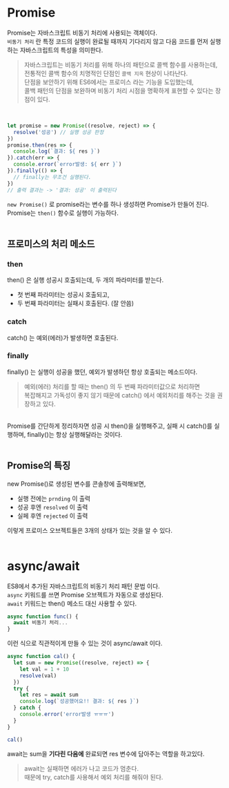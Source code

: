 # Promise
Promise는 자바스크립트 비동기 처리에 사용되는 객체이다. <br />
`비동기 처리` 란 특정 코드의 실행이 완료될 때까지 기다리지 않고 다음 코드를 먼저 실행하는 자바스크립트의 특성을 의미한다. <br />

> 자바스크립트는 비동기 처리를 위해 하나의 패턴으로 콜백 함수를 사용하는데, <br />
> 전통적인 콜백 함수의 치명적인 단점인 `콜백 지옥` 현상이 나타난다. <br />
> 단점을 보안하기 위해 ES6에서는 프로미스 라는 기능을 도입했는데,  <br />
> 콜백 패턴의 단점을 보완하며 비동기 처리 시점을 명확하게 표현할 수 있다는 장점이 있다.

<br/>

```javascript
let promise = new Promise((resolve, reject) => {
  resolve('성공') // 실행 성공 판정
})
promise.then(res => {
  console.log(`결과: ${ res }`)
}).catch(err => {
  console.error(`error발생: ${ err }`)
}).finally(() => {
  // finally는 무조건 실행된다.
})
// 출력 결과는 -> '결과: 성공' 이 출력된다
```

`new Promise()` 로 promise라는 변수를 하나 생성하면 Promise가 만들어 진다.
<br />
Promise는 `then()` 함수로 실행이 가능하다.
<br /><br />

## 프로미스의 처리 메소드
### then
then() 은 실행 성공시 호출되는데, 두 개의 파라미터를 받는다.
- 첫 번째 파라미터는 성공시 호출되고,
- 두 번째 파라미터는 실패시 호출된다. (잘 안씀)

### catch
catch() 는 예외(에러)가 발생하면 호출된다.
<br />

### finally
finally() 는 실행이 성공을 했던, 예외가 발생하던 항상 호출되는 메소드이다.
<br />

> 예외(에러) 처리를 할 때는 then() 의 두 번째 파라미터값으로 처리하면 <br />
> 복잡해지고 가독성이 좋지 않기 때문에 catch() 에서 예외처리를 해주는 것을 권장하고 있다.

<br />
Promise를 간단하게 정리하자면 성공 시 then()을 실행해주고, 실패 시 catch()를 실행하며, finally()는 항상 실행해달라는 것이다.
<br /><br />

## Promise의 특징
new Promise()로 생성된 변수를 콘솔창에 출력해보면,
- 실행 전에는 `prnding` 이 출력
- 성공 후엔 `resolved` 이 출력
- 실페 후엔 `rejected` 이 출력

이렇게 프로미스 오브젝트들은 3개의 상태가 있는 것을 알 수 있다.
<br /><br />

# async/await
ES8에서 추가된 자바스크립트의 비동기 처리 패턴 문법 이다.
<br />
`async` 키워드를 쓰면 Promise 오브젝트가 자동으로 생성된다.
<br />
`await` 키워드는 then() 메소드 대신 사용할 수 있다.
<br />

```javascript
async function func() {
  await 비동기 처리...
}
```

이런 식으로 직관적이게 만들 수 있는 것이 async/await 이다.
<br />

```javascript
async function cal() {
  let sum = new Promise((resolve, reject) => {
    let val = 1 + 10
    resolve(val)
  })
  try {
    let res = await sum
    console.log(`성공했어요!! 결과: ${ res }`)
  } catch {
    console.error('error발생 ㅠㅠㅠ')
  }
}

cal()
```

await는 sum을 **기다린 다음에** 완료되면 res 변수에 담아주는 역할을 하고있다.
<br />

> await는 실패하면 에러가 나고 코드가 멈춘다. <br />
> 때문에 try, catch를 사용해서 예외 처리를 해줘야 된다.

<br />
